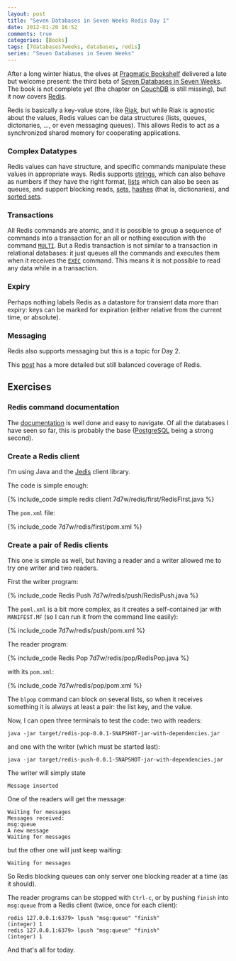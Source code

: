 ```yaml
---
layout: post
title: "Seven Databases in Seven Weeks Redis Day 1"
date: 2012-01-20 16:52
comments: true
categories: [Books]
tags: [7databases7weeks, databases, redis]
series: "Seven Databases in Seven Weeks"
---
```

After a long winter hiatus, the elves at
[Pragmatic Bookshelf](http://pragprog.com/) delivered a late but
welcome present: the third beta of
[Seven Databases in Seven Weeks](http://pragprog.com/book/rwdata/seven-databases-in-seven-weeks). The
book is not complete yet (the chapter on
[CouchDB](http://couchdb.apache.org/) is still missing), but it now
covers [Redis](http://redis.io/).

Redis is basically a key-value store, like
[Riak](http://wiki.basho.com/), but while Riak is agnostic about the
values, Redis values can be data structures (lists, queues,
dictonaries, ..., or even messaging queues). This allows Redis to act
as a synchronized shared memory for cooperating applications.

<!-- more -->

### Complex Datatypes

Redis values can have structure, and specific commands manipulate
these values in appropriate ways. Redis supports
[strings](http://redis.io/commands/#string), which can also behave
as numbers if they have the right format,
[lists](http://redis.io/commands#list) which can also be seen as
queues, and support blocking reads,
[sets](http://redis.io/commands#set),
[hashes](http://redis.io/commands#hash) (that is, dictionaries), and
[sorted sets](http://redis.io/commands#sorted_set).

### Transactions

All Redis commands are atomic, and it is possible to group a sequence
of commands into a transaction for an all or nothing execution with
the command [`MULTI`](http://redis.io/commands/multi). But a
Redis transaction is not similar to a transaction in relational
databases: it just queues all the commands and executes them when it
receives the [`EXEC`](http://redis.io/commands/exec) command. This
means it is not possible to read any data while in a transaction.

### Expiry

Perhaps nothing labels Redis as a datastore for transient data more
than expiry: keys can be marked for expiration (either relative from
the current time, or absolute).

### Messaging

Redis also supports messaging but this is a topic for
Day 2.

This
[post](http://blog.mjrusso.com/2010/10/17/redis-from-the-ground-up.html)
has a more detailed but still balanced coverage of Redis.

## Exercises

### Redis command documentation

The [documentation](http://redis.io/commands) is well done and easy to
navigate. Of all the databases I have seen so far, this is probably
the base
([PostgreSQL](http://www.postgresql.org/docs/current/static/index.html)
being a strong second).

### Create a Redis client

I'm using Java and the [Jedis](https://github.com/xetorthio/jedis)
client library.

The code is simple enough:

{% include_code simple redis client 7d7w/redis/first/RedisFirst.java %}

The `pom.xml` file:

{% include_code 7d7w/redis/first/pom.xml %}

### Create a pair of Redis clients

This one is simple as well, but having a reader and a writer allowed
me to try one writer and two readers.

First the writer program:

{% include_code Redis Push 7d7w/redis/push/RedisPush.java %}

The `poml.xml` is a bit more complex, as it creates a self-contained
jar with `MANIFEST.MF` (so I can run it from the command line easily):

{% include_code 7d7w/redis/push/pom.xml %}

The reader program:

{% include_code Redis Pop 7d7w/redis/pop/RedisPop.java %}

with its `pom.xml`:

{% include_code 7d7w/redis/pop/pom.xml %}

The `blpop` command can block on several lists, so when it receives
something it is always at least a pair: the list key, and the value.

Now, I can open three terminals to test the code: two with readers:

```
java -jar target/redis-pop-0.0.1-SNAPSHOT-jar-with-dependencies.jar
```

and one with the writer (which must be started last):

```
java -jar target/redis-push-0.0.1-SNAPSHOT-jar-with-dependencies.jar
```

The writer will simply state

```
Message inserted
```

One of the readers will get the message:
```
Waiting for messages
Messages received:
msg:queue
A new message
Waiting for messages
```

but the other one will just keep waiting:
```
Waiting for messages
```

So Redis blocking queues can only server one blocking reader at a time
(as it should).

The reader programs can be stopped with `Ctrl-c`, or by pushing
`finish` into `msg:queue` from a Redis client (twice, once for each
client):

```
redis 127.0.0.1:6379> lpush "msg:queue" "finish"
(integer) 1
redis 127.0.0.1:6379> lpush "msg:queue" "finish"
(integer) 1
```

And that's all for today.
